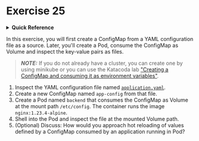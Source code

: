 # Exercise 25

<details>
<summary><b>Quick Reference</b></summary>
<p>

* Namespace: `default`<br>
* Documentation: [ConfigMaps](https://kubernetes.io/docs/concepts/configuration/configmap/), [Volumes](https://kubernetes.io/docs/concepts/storage/volumes/)

</p>
</details>

In this exercise, you will first create a ConfigMap from a YAML configuration file as a source. Later, you'll create a Pod, consume the ConfigMap as Volume and inspect the key-value pairs as files.

> **_NOTE:_** If you do not already have a cluster, you can create one by using minikube or you can use the Katacoda lab ["Creating a ConfigMap and consuming it as environment variables"](https://learning.oreilly.com/scenarios/ckad-configuration-creating/9781098104917/).

1. Inspect the YAML configuration file named [`application.yaml`](./application.yaml).
2. Create a new ConfigMap named `app-config` from that file.
3. Create a Pod named `backend` that consumes the ConfigMap as Volume at the mount path `/etc/config`. The container runs the image `nginx:1.23.4-alpine`.
4. Shell into the Pod and inspect the file at the mounted Volume path.
5. (Optional) Discuss: How would you approach hot reloading of values defined by a ConfigMap consumed by an application running in Pod?
